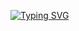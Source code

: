 [![Typing SVG](https://readme-typing-svg.herokuapp.com?padding-left=40px;+font=Fira+Code&pause=1000&width=435&lines=Student+and+Coder)](https://git.io/typing-svg)
